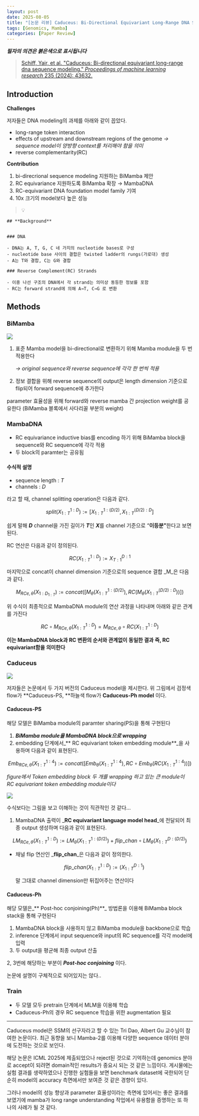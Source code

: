 ```yaml
---
layout: post
date: 2025-08-05
title: "[논문 리뷰] Caduceus: Bi-Directional Equivariant Long-Range DNA Sequence Modeling"
tags: [Genomics, Mamba]
categories: [Paper Review]
---
```


<span class="notion-red">_**필자의 의견은 붉은색으로 표시됩니다**_</span>


> [Schiff, Yair, et al. "Caduceus: Bi-directional equivariant long-range dna sequence modeling." ](https://pmc.ncbi.nlm.nih.gov/articles/PMC12189541/)[_Proceedings of machine learning research_](https://pmc.ncbi.nlm.nih.gov/articles/PMC12189541/)[ 235 (2024): 43632.](https://pmc.ncbi.nlm.nih.gov/articles/PMC12189541/)



## Introduction


**Challenges**


저자들은 DNA modeling의 과제를 아래와 같이 꼽았다.

- long-range token interaction
- effects of upstream and downstream regions of the genome 
_→ sequence model이 양방향 context를 처리해야 함을 의미_
- reverse complementarity(RC)

**Contribution**

1. bi-direcrional sequence modeling 지원하는 BiMamba 제안
1. RC equivariance 지원하도록 BiMamba 확장 → MambaDNA
1. RC-equivariant DNA foundation model family 기여
1. 10x 크기의 model보다 높은 성능

> 💡 


	## **Background**


	### DNA

	- DNA는 A, T, G, C 네 가지의 nucleotide bases로 구성
	- nucleotide base 사이의 결합은 twisted ladder의 rungs(가로대) 생성
	- A는 T와 결합, C는 G와 결합

	### Reverse Complement(RC) Strands

	- 이중 나선 구조의 DNA에서 각 strand는 의미상 동등한 정보를 포함
	- RC는 forward strand에 의해 A→T, C→G 로 변환


## Methods



### BiMamba


![](https://prod-files-secure.s3.us-west-2.amazonaws.com/542b861c-36a8-4051-84e5-8804b6728dba/2c247d59-7815-4980-99f0-8f0d21f445a7/image.png?X-Amz-Algorithm=AWS4-HMAC-SHA256&X-Amz-Content-Sha256=UNSIGNED-PAYLOAD&X-Amz-Credential=ASIAZI2LB4665D47XTVR%2F20250906%2Fus-west-2%2Fs3%2Faws4_request&X-Amz-Date=20250906T230101Z&X-Amz-Expires=3600&X-Amz-Security-Token=IQoJb3JpZ2luX2VjEC0aCXVzLXdlc3QtMiJHMEUCIQC4bRz4tk3NLxVfWqfeEd3N0F3ADhsgUm2JojgPb3QwCAIgORkAi%2BHrcG4MGBEpKX1VDAnS4HN2SxlRUEVw4xyqQY4qiAQIlv%2F%2F%2F%2F%2F%2F%2F%2F%2F%2FARAAGgw2Mzc0MjMxODM4MDUiDKILVPrz8JitHdAhASrcAxCJxblEnC%2BTk4BifwNHZ3CwJbLA6OvLLCjfhuIknLaEmVsuvIsekLmYlSERc7c3Zn6aTEZxocqmZlZpLXbVZVe2sXj8wDuN5tdT678Aw6qaZ8hEB%2BMNYVR1avTY%2BV0KCqZE%2FMaDYQeEqNh6DN1Et74Snnq70bQbxI2e8z5F62TlhL451GwQY5%2FzHzrb%2Bijtv6sZb%2FSQhiaEZpayIwgQZgsVhiCwrbJMcXpPAmbUPMILQ7ipW47Qs9RAbztT5NLl9%2FEm7rNXeKCk2DWN9IiUfUtoFnI%2B2xeRowq%2B4CvKs%2BuUIou%2BT3TY2%2Fqq1zFKEcVcldYsPF5J8jihfChghmlcF6sZvRcZGJGqXJ0%2FgfrkxCWVIT0saV0XT3iBd0ipgiGUfWJQlzWIVbXWW2l1A7%2FfFJoGW6Q87f%2FcY15rYHZ2ai4TjQIuF7i2kKI8gP6Mlx%2FS8EVRVFSujVHZ1hmIXJDTJ%2Fgm9%2BuoIGukbKvGO8brYX%2BsBxOS5M7bgdjrwWyzsO0HePRhAy3lV0d21awCuK19ttpFzZyi1H%2BRnxc8ZOD68mUdEhU%2Fv9mj0aKgHV2uzSLD9eq8FbmwYryZpGrNkDJp72ZTHuAejrmtE6XKtVudIWDrSnCzdLXPwoEQbLWnMNSy8sUGOqUBCdbJps3SROU6jcSVqu3VFyPa%2B6zbDg2OWeJJJfTVO17c9IVQR9PLWk2E1z13d5QjML8rZJbAruJQuCsRUvTGB7hJWHchaAUyTLGencSmMaYW0o2zs5I%2FzCYcLf0snCT5LB6N3DwKsgjDUrweRbFDIaxRa5gRfOUfL%2Fn5i3n%2B0o4Cye%2BElvk4OY9Fx8KlOJj634ocG6ZRqYiKDucdpNPKlir3Tbd8&X-Amz-Signature=d7494f652575fe592930ffbcb165261ee1365622c95ae7d5416e44c338b77e7b&X-Amz-SignedHeaders=host&x-amz-checksum-mode=ENABLED&x-id=GetObject)

1. 표준 Mamba model을 bi-directional로 변환하기 위해 Mamba module을 두 번 적용한다

	_→ original sequence와 reverse sequence에 각각 한 번씩 적용_

1. 정보 결합을 위해 reverse sequence의 output은 length dimension 기준으로 flip되어 forward sequence에 추가한다

parameter 효율성을 위해 forward와 reverse mamba 간 projection weight를 공유한다 (BiMamba 블록에서 사다리꼴 부분의 weight)



### MambaDNA

- RC equivariance inductive bias를 encoding 하기 위해 BiMamba block을 sequence와 RC sequence에 각각 적용
- 두 block의 paramter는 공유됨


#### 수식적 설명

- sequence length : _T_
- channels : _D_

라고 할 때,  channel splitting operation은 다음과 같다.


$$
split(X^{1:D}_{1:T}):=[X^{1:(D/2)}_{1:T},X^{(D/2):D}_{1:T}]
$$


<span class="notion-red">쉽게 말해 </span><span class="notion-red">_**D**_</span><span class="notion-red"> channel을 가진 길이가 </span><span class="notion-red">_**T**_</span><span class="notion-red">인 </span><span class="notion-red">_**X**_</span><span class="notion-red">를 channel 기준으로 “</span><span class="notion-red">**이등분”**</span><span class="notion-red">한다고 보면 된다.</span>


RC 연산은 다음과 같이 정의된다.


$$
RC(X^{1:D}_{1:T}):=X^{D:1}_{T:1}
$$


마지막으로 concat이 channel dimension 기준으로의 sequence 결합 _M_은 다음과 같다.


$$
M_{RCe,\theta}(X_{1:D_{1:T}}):=concat([M_{\theta}(X^{1:(D/2)}_{1:T}),RC(M_{\theta}(X^{(D/2):D}_{1:T}))])
$$


위 수식이 최종적으로 MambaDNA module의 연산 과정을 나타내며 아래와 같은 관계를 가진다


$$
RC\circ M_{RCe,\theta}(X^{1:D}_{1:T}) = M_{RCe,\theta} \circ RC(X^{1:D}_{1:T})
$$


**이는 MambaDNA block과 RC 변환의 순서와 관계없이 동일한 결과 즉, RC equivariant함을 의미한다**



### Caduceus


![](https://prod-files-secure.s3.us-west-2.amazonaws.com/542b861c-36a8-4051-84e5-8804b6728dba/f94a60d7-8145-473b-aef9-7c68d3ec604a/image.png?X-Amz-Algorithm=AWS4-HMAC-SHA256&X-Amz-Content-Sha256=UNSIGNED-PAYLOAD&X-Amz-Credential=ASIAZI2LB4665D47XTVR%2F20250906%2Fus-west-2%2Fs3%2Faws4_request&X-Amz-Date=20250906T230101Z&X-Amz-Expires=3600&X-Amz-Security-Token=IQoJb3JpZ2luX2VjEC0aCXVzLXdlc3QtMiJHMEUCIQC4bRz4tk3NLxVfWqfeEd3N0F3ADhsgUm2JojgPb3QwCAIgORkAi%2BHrcG4MGBEpKX1VDAnS4HN2SxlRUEVw4xyqQY4qiAQIlv%2F%2F%2F%2F%2F%2F%2F%2F%2F%2FARAAGgw2Mzc0MjMxODM4MDUiDKILVPrz8JitHdAhASrcAxCJxblEnC%2BTk4BifwNHZ3CwJbLA6OvLLCjfhuIknLaEmVsuvIsekLmYlSERc7c3Zn6aTEZxocqmZlZpLXbVZVe2sXj8wDuN5tdT678Aw6qaZ8hEB%2BMNYVR1avTY%2BV0KCqZE%2FMaDYQeEqNh6DN1Et74Snnq70bQbxI2e8z5F62TlhL451GwQY5%2FzHzrb%2Bijtv6sZb%2FSQhiaEZpayIwgQZgsVhiCwrbJMcXpPAmbUPMILQ7ipW47Qs9RAbztT5NLl9%2FEm7rNXeKCk2DWN9IiUfUtoFnI%2B2xeRowq%2B4CvKs%2BuUIou%2BT3TY2%2Fqq1zFKEcVcldYsPF5J8jihfChghmlcF6sZvRcZGJGqXJ0%2FgfrkxCWVIT0saV0XT3iBd0ipgiGUfWJQlzWIVbXWW2l1A7%2FfFJoGW6Q87f%2FcY15rYHZ2ai4TjQIuF7i2kKI8gP6Mlx%2FS8EVRVFSujVHZ1hmIXJDTJ%2Fgm9%2BuoIGukbKvGO8brYX%2BsBxOS5M7bgdjrwWyzsO0HePRhAy3lV0d21awCuK19ttpFzZyi1H%2BRnxc8ZOD68mUdEhU%2Fv9mj0aKgHV2uzSLD9eq8FbmwYryZpGrNkDJp72ZTHuAejrmtE6XKtVudIWDrSnCzdLXPwoEQbLWnMNSy8sUGOqUBCdbJps3SROU6jcSVqu3VFyPa%2B6zbDg2OWeJJJfTVO17c9IVQR9PLWk2E1z13d5QjML8rZJbAruJQuCsRUvTGB7hJWHchaAUyTLGencSmMaYW0o2zs5I%2FzCYcLf0snCT5LB6N3DwKsgjDUrweRbFDIaxRa5gRfOUfL%2Fn5i3n%2B0o4Cye%2BElvk4OY9Fx8KlOJj634ocG6ZRqYiKDucdpNPKlir3Tbd8&X-Amz-Signature=710a4e983126c97d48d37ce64eed3fad4c14a0ad6322c6bd54367fa4a7942f99&X-Amz-SignedHeaders=host&x-amz-checksum-mode=ENABLED&x-id=GetObject)


저자들은 논문에서 두 가지 버전의 Caduceus model을 제시한다. 위 그림에서 검정색 flow가 **Caduceus-PS, **하늘색 flow가 **Caduceus-Ph model** 이다.



#### Caduceus-PS


해당 모델은 BiMamba module의 paramter sharing(PS)을 통해 구현된다

1. _**BiMamba module을 MambaDNA block으로 wrapping**_
1. embedding 단계에서_** RC equivariant token embedding module**_을 사용하며 다음과 같이 표현된다.

$$
Emb_{RCe,\theta}(X^{1:4}_{1:T}):=concat([Emb_{\theta}(X^{1:4}_{1:T}),RC \circ Emb_{\theta}(RC(X^{1:4}_{1:T}))])
$$


_figure에서 Token embedding block 두 개를 wrapping 하고 있는 큰 module이 RC equivariant token embedding module이다_


![](https://prod-files-secure.s3.us-west-2.amazonaws.com/542b861c-36a8-4051-84e5-8804b6728dba/b175e4da-71eb-4e91-8c23-a06dabe673c9/image.png?X-Amz-Algorithm=AWS4-HMAC-SHA256&X-Amz-Content-Sha256=UNSIGNED-PAYLOAD&X-Amz-Credential=ASIAZI2LB4665D47XTVR%2F20250906%2Fus-west-2%2Fs3%2Faws4_request&X-Amz-Date=20250906T230101Z&X-Amz-Expires=3600&X-Amz-Security-Token=IQoJb3JpZ2luX2VjEC0aCXVzLXdlc3QtMiJHMEUCIQC4bRz4tk3NLxVfWqfeEd3N0F3ADhsgUm2JojgPb3QwCAIgORkAi%2BHrcG4MGBEpKX1VDAnS4HN2SxlRUEVw4xyqQY4qiAQIlv%2F%2F%2F%2F%2F%2F%2F%2F%2F%2FARAAGgw2Mzc0MjMxODM4MDUiDKILVPrz8JitHdAhASrcAxCJxblEnC%2BTk4BifwNHZ3CwJbLA6OvLLCjfhuIknLaEmVsuvIsekLmYlSERc7c3Zn6aTEZxocqmZlZpLXbVZVe2sXj8wDuN5tdT678Aw6qaZ8hEB%2BMNYVR1avTY%2BV0KCqZE%2FMaDYQeEqNh6DN1Et74Snnq70bQbxI2e8z5F62TlhL451GwQY5%2FzHzrb%2Bijtv6sZb%2FSQhiaEZpayIwgQZgsVhiCwrbJMcXpPAmbUPMILQ7ipW47Qs9RAbztT5NLl9%2FEm7rNXeKCk2DWN9IiUfUtoFnI%2B2xeRowq%2B4CvKs%2BuUIou%2BT3TY2%2Fqq1zFKEcVcldYsPF5J8jihfChghmlcF6sZvRcZGJGqXJ0%2FgfrkxCWVIT0saV0XT3iBd0ipgiGUfWJQlzWIVbXWW2l1A7%2FfFJoGW6Q87f%2FcY15rYHZ2ai4TjQIuF7i2kKI8gP6Mlx%2FS8EVRVFSujVHZ1hmIXJDTJ%2Fgm9%2BuoIGukbKvGO8brYX%2BsBxOS5M7bgdjrwWyzsO0HePRhAy3lV0d21awCuK19ttpFzZyi1H%2BRnxc8ZOD68mUdEhU%2Fv9mj0aKgHV2uzSLD9eq8FbmwYryZpGrNkDJp72ZTHuAejrmtE6XKtVudIWDrSnCzdLXPwoEQbLWnMNSy8sUGOqUBCdbJps3SROU6jcSVqu3VFyPa%2B6zbDg2OWeJJJfTVO17c9IVQR9PLWk2E1z13d5QjML8rZJbAruJQuCsRUvTGB7hJWHchaAUyTLGencSmMaYW0o2zs5I%2FzCYcLf0snCT5LB6N3DwKsgjDUrweRbFDIaxRa5gRfOUfL%2Fn5i3n%2B0o4Cye%2BElvk4OY9Fx8KlOJj634ocG6ZRqYiKDucdpNPKlir3Tbd8&X-Amz-Signature=39dfff5ece72d3419b4a7155456da98c6bd3eccef0dfb4e421c2ec9c4da134ab&X-Amz-SignedHeaders=host&x-amz-checksum-mode=ENABLED&x-id=GetObject)


<span class="notion-red">수식보다는 그림을 보고 이해하는 것이 직관적인 것 같다…</span>

1. MambaDNA 출력이 _**RC equivariant language model head**_에 전달되어 최종 output 생성하며 다음과 같이 표현된다.

$$
LM_{RCe,\theta}(X^{1:D}_{1:T}):= LM_{\theta}(X^{1:(D/2)}_{1:T})+flip\_chan\circ LM_{\theta}(X^{D:(D/2)}_{1:T})
$$

- 채널 flip 연산인 _**flip\_chan**_은 다음과 같이 정의한다.

	$$
	flip\_chan(X^{1:D}_{1:T}):=(X^{D:1}_{1:T})
	$$


	말 그대로 channel dimension만 뒤집어주는 연산이다



#### Caduceus-Ph


해당 모델은_** Post-hoc conjoining(Ph)**_ 방법론을 이용해 BiMamba block stack을 통해 구현된다

1. MambaDNA block을 사용하지 않고 BiMamba module을 backbone으로 학습
1. inference 단계에서 input sequence와 input의 RC sequence를 각각 model에 입력
1. 두 output을 평균해 최종 output 산출

2, 3번에 해당하는 부분이 _**Post-hoc conjoining**_ 이다.


<span class="notion-red">논문에 설명이 구체적으로 되어있지는 않다..</span>



### Train

- 두 모델 모두 pretrain 단계에서 MLM을 이용해 학습
- Caduceus-Ph의 경우 RC sequence 학습을 위한 augmentation 필요

---


<span class="notion-red">Caduceus model은 SSM의 선구자라고 할 수 있는 Tri Dao, Albert Gu 교수님이 참여한 논문이다. 최근 동향을 보니 Mamba-2를 이용해 다양한 sequence 데이터 분야에 도전하는 것으로 보인다.</span>


<span class="notion-red">해당 논문은 ICML 2025에 제출되었으나 reject된 것으로 기억하는데 genomics 분야로 accept이 되려면 domain적인 results가 중요시 되는 것 같은 느낌이다. 게시물에는 실험 결과를 생략하였으나 진행한 실험들을 보면 benchmark dataset에 국한되어 단순히 model의 accuracy 측면에서만 보여준 것 같은 경향이 있다.</span>


<span class="notion-red">그러나 model의 성능 향상과 parameter 효율성이라는 측면에 있어서는 좋은 결과를 보였기에 mamba가 long range understanding 작업에서 유용함을 증명하는 또 하나의 사례가 될 것 같다.</span>

